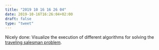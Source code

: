 ```yaml
---
title: "2019 10 16 16 26 04"
date: 2019-10-16T16:26:04+02:00
draft: false
type: "tweet"
---
```

Nicely done: Visualize the execution of different algorithms for solving the [traveling salesman problem](https://tspvis.com).
